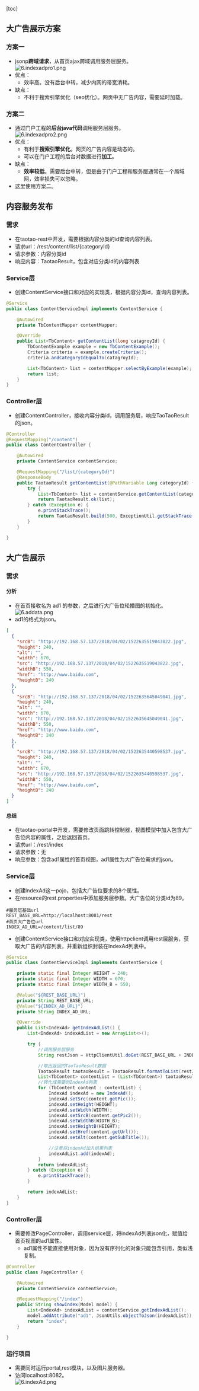 [toc]
## 大广告展示方案 ##
### 方案一 ###
- jsonp**跨域请求**，从首页ajax跨域调用服务层服务。<br>![6.indexadpro1.png](https://img-blog.csdn.net/20180404094537662)
- 优点：
    - 效率高。没有后台中转，减少内网的带宽消耗。
- 缺点：
    - 不利于搜索引擎优化（seo优化）。网页中无广告内容，需要延时加载。

### 方案二 ###
- 通过门户工程的**后台java代码**调用服务层服务。<br>![6.indexadpro2.png](https://img-blog.csdn.net/20180404095109138)
- 优点：
    - 有利于**搜索引擎优化**。网页的广告内容是动态的。
    - 可以在门户工程的后台对数据进行**加工**。
- 缺点：
    - **效率较低**。需要后台中转，但是由于门户工程和服务层通常在一个局域网，效率损失可以忽略。
- 这里使用方案二。

## 内容服务发布 ##
### 需求 ###
- 在taotao-rest中开发，需要根据内容分类的id查询内容列表。
- 请求url：/rest/content/list/{categoryId}
- 请求参数：内容分类id
- 响应内容：TaotaoResult，包含对应分类id的内容列表

### Service层 ###
- 创建ContentService接口和对应的实现类，根据内容分类id，查询内容列表。
```java
@Service
public class ContentServiceImpl implements ContentService {

    @Autowired
    private TbContentMapper contentMapper;

    @Override
    public List<TbContent> getContentList(long catagroyId) {
        TbContentExample example = new TbContentExample();
        Criteria criteria = example.createCriteria();
        criteria.andCategoryIdEqualTo(catagroyId);

        List<TbContent> list = contentMapper.selectByExample(example);
        return list;
    }
}
```

### Controller层 ###
- 创建ContentController，接收内容分类id，调用服务层，响应TaoTaoResult的json。
```java
@Controller
@RequestMapping("/content")
public class ContentController {

    @Autowired
    private ContentService contentService;

    @RequestMapping("/list/{categoryId}")
    @ResponseBody
    public TaotaoResult getContentList(@PathVariable Long categoryId) {
        try {
            List<TbContent> list = contentService.getContentList(categoryId);
            return TaotaoResult.ok(list);
        } catch (Exception e) {
            e.printStackTrace();
            return TaotaoResult.build(500, ExceptionUtil.getStackTrace(e));
        }
    }

}
```

## 大广告展示 ##
### 需求 ###
#### 分析 ####
- 在首页接收名为 ad1 的参数，之后进行大广告位轮播图的初始化。<br>![6.addata.png](https://img-blog.csdn.net/20180404101844908)
- ad1的格式为json。
```json
[
  {
    "srcB": "http://192.168.57.137/2018/04/02/1522635519043822.jpg",
    "height": 240,
    "alt": "",
    "width": 670,
    "src": "http://192.168.57.137/2018/04/02/1522635519043822.jpg",
    "widthB": 550,
    "href": "http://www.baidu.com",
    "heightB": 240
  },
  {
    "srcB": "http://192.168.57.137/2018/04/02/1522635645049041.jpg",
    "height": 240,
    "alt": "",
    "width": 670,
    "src": "http://192.168.57.137/2018/04/02/1522635645049041.jpg",
    "widthB": 550,
    "href": "http://www.baidu.com",
    "heightB": 240
  },
  {
    "srcB": "http://192.168.57.137/2018/04/02/1522635440598537.jpg",
    "height": 240,
    "alt": "",
    "width": 670,
    "src": "http://192.168.57.137/2018/04/02/1522635440598537.jpg",
    "widthB": 550,
    "href": "http://www.baidu.com",
    "heightB": 240
  }
]
```

#### 总结 ####
- 在taotao-portal中开发，需要修改页面跳转控制器，视图模型中加入包含大广告位内容的属性，之后返回首页。
- 请求url：/rest/index
- 请求参数：无
- 响应参数：包含ad1属性的首页视图，ad1属性为大广告位需求的json。

### Service层 ###
- 创建IndexAd这一pojo，包括大广告位要求的8个属性。
- 在resource的rest.properties中添加服务层参数。大广告位的分类id为89。
```properties
#服务层基础url
REST_BASE_URL=http://localhost:8081/rest
#首页大广告位url
INDEX_AD_URL=/content/list/89
```

- 创建ContentService接口和对应实现类，使用httpclient调用rest层服务，获取大广告的内容列表，并重新组织封装在IndexAd列表中。
```java
@Service
public class ContentServiceImpl implements ContentService {

    private static final Integer HEIGHT = 240;
    private static final Integer WIDTH = 670;
    private static final Integer WIDTH_B = 550;

    @Value("${REST_BASE_URL}")
    private String REST_BASE_URL;
    @Value("${INDEX_AD_URL}")
    private String INDEX_AD_URL;

    @Override
    public List<IndexAd> getIndexAdList() {
        List<IndexAd> indexAdList = new ArrayList<>();

        try {
            //调用服务层服务
            String restJson = HttpClientUtil.doGet(REST_BASE_URL + INDEX_AD_URL);

            //取出返回的TaoTaoResult数据
            TaotaoResult taotaoResult = TaotaoResult.formatToList(restJson, TbContent.class);
            List<TbContent> contentList = (List<TbContent>) taotaoResult.getData();
            //转化成需要的IndexAd列表
            for (TbContent content : contentList) {
                IndexAd indexAd = new IndexAd();
                indexAd.setSrc(content.getPic());
                indexAd.setHeight(HEIGHT);
                indexAd.setWidth(WIDTH);
                indexAd.setSrcB(content.getPic2());
                indexAd.setWidthB(WIDTH_B);
                indexAd.setHeightB(HEIGHT);
                indexAd.setHref(content.getUrl());
                indexAd.setAlt(content.getSubTitle());

                //注意将indexAd加入结果列表
                indexAdList.add(indexAd);
            }
            return indexAdList;
        } catch (Exception e) {
            e.printStackTrace();
        }

        return indexAdList;
    }
}
```

### Controller层 ###
- 需要修改PageController，调用service层，将indexAd列表json化，赋值给首页视图的ad1属性。
    - ad1属性不能直接使用对象，因为没有序列化的对象只能包含引用，类似浅复制。
```java
@Controller
public class PageController {

    @Autowired
    private ContentService contentService;

    @RequestMapping("/index")
    public String showIndex(Model model) {
        List<IndexAd> indexAdList = contentService.getIndexAdList();
        model.addAttribute("ad1", JsonUtils.objectToJson(indexAdList));
        return "index";
    }

}
```

### 运行项目 ###
- 需要同时运行portal,rest模块，以及图片服务器。
- 访问localhost:8082。<br>![6.indexAd.png](https://img-blog.csdn.net/20180404104356941)